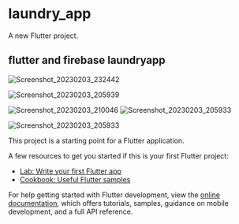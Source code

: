 # laundry_app

A new Flutter project.

## flutter and firebase laundryapp

![Screenshot_20230203_232442](https://user-images.githubusercontent.com/98263086/216705573-fce80e93-f772-49a3-b04b-c9e2a502a831.jpg)

![Screenshot_20230203_205939](https://user-images.githubusercontent.com/98263086/216705587-02030f4b-b3bd-43f3-97c6-9987f74d319a.jpg)

![Screenshot_20230203_210046](https://user-images.githubusercontent.com/98263086/216705595-2840768d-9f25-47eb-ad7a-685081c89b8d.jpg)
![Screenshot_20230203_205933](https://user-images.githubusercontent.com/98263086/216705629-12d704e8-d1be-4439-86b5-8597d49ffcf0.jpg)

![Screenshot_20230203_205933](https://user-images.githubusercontent.com/98263086/216705629-12d704e8-d1be-4439-86b5-8597d49ffcf0.jpg)



This project is a starting point for a Flutter application.

A few resources to get you started if this is your first Flutter project:

- [Lab: Write your first Flutter app](https://docs.flutter.dev/get-started/codelab)
- [Cookbook: Useful Flutter samples](https://docs.flutter.dev/cookbook)

For help getting started with Flutter development, view the
[online documentation](https://docs.flutter.dev/), which offers tutorials,
samples, guidance on mobile development, and a full API reference.
